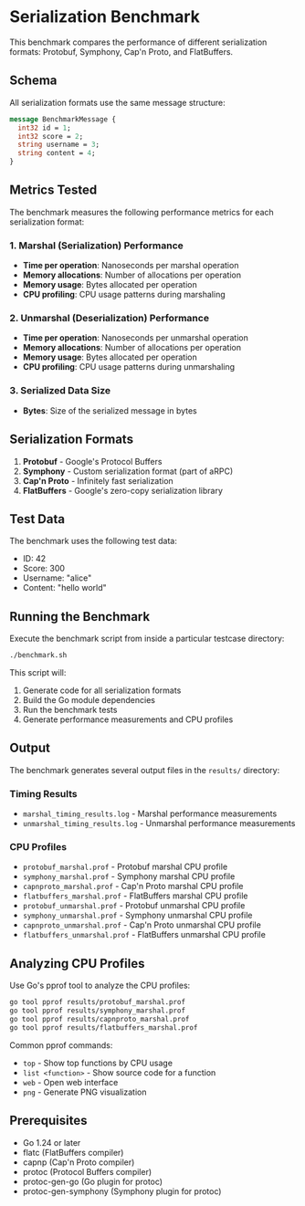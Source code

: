 # Serialization Benchmark

This benchmark compares the performance of different serialization formats: Protobuf, Symphony, Cap'n Proto, and FlatBuffers.

## Schema

All serialization formats use the same message structure:

```proto
message BenchmarkMessage {
  int32 id = 1;
  int32 score = 2;
  string username = 3;
  string content = 4;
}
```

## Metrics Tested

The benchmark measures the following performance metrics for each serialization format:

### 1. Marshal (Serialization) Performance
- **Time per operation**: Nanoseconds per marshal operation
- **Memory allocations**: Number of allocations per operation
- **Memory usage**: Bytes allocated per operation
- **CPU profiling**: CPU usage patterns during marshaling

### 2. Unmarshal (Deserialization) Performance
- **Time per operation**: Nanoseconds per unmarshal operation
- **Memory allocations**: Number of allocations per operation
- **Memory usage**: Bytes allocated per operation
- **CPU profiling**: CPU usage patterns during unmarshaling

### 3. Serialized Data Size
- **Bytes**: Size of the serialized message in bytes

## Serialization Formats

1. **Protobuf** - Google's Protocol Buffers
2. **Symphony** - Custom serialization format (part of aRPC)
3. **Cap'n Proto** - Infinitely fast serialization
4. **FlatBuffers** - Google's zero-copy serialization library

## Test Data

The benchmark uses the following test data:
- ID: 42
- Score: 300
- Username: "alice"
- Content: "hello world"

## Running the Benchmark

Execute the benchmark script from inside a particular testcase directory:

```bash
./benchmark.sh
```

This script will:
1. Generate code for all serialization formats
2. Build the Go module dependencies
3. Run the benchmark tests
4. Generate performance measurements and CPU profiles

## Output

The benchmark generates several output files in the `results/` directory:

### Timing Results
- `marshal_timing_results.log` - Marshal performance measurements
- `unmarshal_timing_results.log` - Unmarshal performance measurements

### CPU Profiles
- `protobuf_marshal.prof` - Protobuf marshal CPU profile
- `symphony_marshal.prof` - Symphony marshal CPU profile
- `capnproto_marshal.prof` - Cap'n Proto marshal CPU profile
- `flatbuffers_marshal.prof` - FlatBuffers marshal CPU profile
- `protobuf_unmarshal.prof` - Protobuf unmarshal CPU profile
- `symphony_unmarshal.prof` - Symphony unmarshal CPU profile
- `capnproto_unmarshal.prof` - Cap'n Proto unmarshal CPU profile
- `flatbuffers_unmarshal.prof` - FlatBuffers unmarshal CPU profile

## Analyzing CPU Profiles

Use Go's pprof tool to analyze the CPU profiles:

```bash
go tool pprof results/protobuf_marshal.prof
go tool pprof results/symphony_marshal.prof
go tool pprof results/capnproto_marshal.prof
go tool pprof results/flatbuffers_marshal.prof
```

Common pprof commands:
- `top` - Show top functions by CPU usage
- `list <function>` - Show source code for a function
- `web` - Open web interface
- `png` - Generate PNG visualization

## Prerequisites

- Go 1.24 or later
- flatc (FlatBuffers compiler)
- capnp (Cap'n Proto compiler)
- protoc (Protocol Buffers compiler)
- protoc-gen-go (Go plugin for protoc)
- protoc-gen-symphony (Symphony plugin for protoc)
